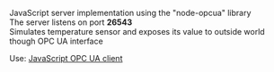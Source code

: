 JavaScript server implementation using the "node-opcua" library  
The server listens on port **26543**   
Simulates temperature sensor and exposes its value to outside world though OPC UA interface  


Use: [JavaScript OPC UA client](https://github.com/iliareshetov/node-opcua-client)  
